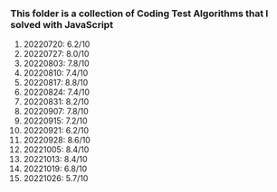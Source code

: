 ### This folder is a collection of Coding Test Algorithms that I solved with JavaScript

1. 20220720: 6.2/10
2. 20220727: 8.0/10
3. 20220803: 7.8/10
4. 20220810: 7.4/10
5. 20220817: 8.8/10
6. 20220824: 7.4/10
7. 20220831: 8.2/10
8. 20220907: 7.8/10
9. 20220915: 7.2/10
10. 20220921: 6.2/10
11. 20220928: 8.6/10
12. 20221005: 8.4/10
13. 20221013: 8.4/10
14. 20221019: 6.8/10
15. 20221026: 5.7/10